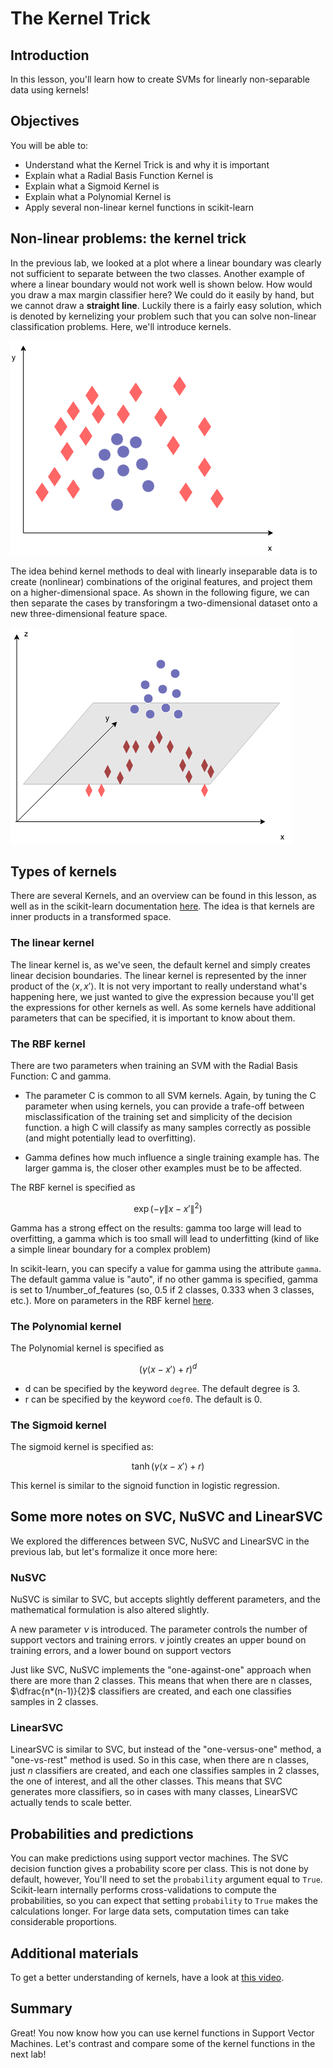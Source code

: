 
# The Kernel Trick

## Introduction

In this lesson, you'll learn how to create SVMs for linearly non-separable data using kernels!

## Objectives
You will be able to:
- Understand what the Kernel Trick is and why it is important
- Explain what a Radial Basis Function Kernel is
- Explain what a Sigmoid Kernel is
- Explain what a Polynomial Kernel is
- Apply several non-linear kernel functions in scikit-learn

## Non-linear problems: the kernel trick

In the previous lab, we looked at a plot where a linear boundary was clearly not sufficient to separate between the two classes. Another example of where a linear boundary would not work well is shown below. How would you draw a max margin classifier here? We could do it easily by hand, but we cannot draw a **straight line**. Luckily there is a fairly easy solution, which is denoted by kernelizing your problem such that you can solve non-linear classification problems. Here, we'll introduce kernels.

![title](SVM_nonlin.png)

The idea behind kernel methods to deal with linearly inseparable data is to create (nonlinear) combinations of the original features, and project them on a higher-dimensional space. As shown in the following  figure, we can then   separate the cases by transforingm a two-dimensional dataset onto a new three-dimensional feature space.

![title](SVM_kernel.png)

## Types of kernels

There are several Kernels, and an overview can be found in this lesson, as well as in the scikit-learn documentation [here](https://scikit-learn.org/stable/modules/svm.html#kernel-functions). The idea is that kernels are inner products in a transformed space. 

### The linear kernel

The linear kernel is, as we've seen, the default kernel and simply creates linear decision boundaries. The linear kernel is represented by the inner product of the $\langle x, x' \rangle$. It is not very important to really understand what's happening here, we just wanted to give the expression because you'll get the expressions for other kernels as well. As some kernels have additional parameters that can be specified, it is important to know about them.

### The RBF kernel

There are two parameters when training an SVM with the Radial Basis Function: C and gamma. 

- The parameter C is common to all SVM kernels. Again, by tuning the C parameter when using kernels, you can provide a trafe-off between misclassification of the training set and simplicity of the decision function. a high C will classify as many samples correctly as possible (and might potentially lead to overfitting).

- Gamma defines how much influence a single training example has. The larger gamma is, the closer other examples must be to be affected.

The RBF kernel is specified as 

$$\exp{(-\gamma \lVert  x -  x' \rVert^2)} $$

Gamma has a strong effect on the results: gamma too large will lead to overfitting, a gamma which is too small will lead to underfitting (kind of like a simple linear boundary for a complex problem)

In scikit-learn, you can specify a value for gamma using the attribute `gamma`. The default gamma value is "auto", if no other gamma is specified, gamma is set to 1/number_of_features (so, 0.5 if 2 classes, 0.333 when 3 classes, etc.). More on parameters in the RBF kernel [here](https://scikit-learn.org/stable/auto_examples/svm/plot_rbf_parameters.html).

### The Polynomial kernel

The Polynomial kernel is specified as 

$$(\gamma \langle  x -  x' \rangle+r)^d $$

- d can be specified by the keyword `degree`. The default degree is 3. 
- r can be specified by the keyword `coef0`. The default is 0.

### The Sigmoid kernel

The sigmoid kernel is specified as: 

$$\tanh ( \gamma\langle  x -  x' \rangle+r) $$

This kernel is similar to the signoid function in logistic regression.

## Some more notes on SVC, NuSVC and LinearSVC

We explored the differences between SVC, NuSVC and LinearSVC in the previous lab, but let's formalize it once more here:

### NuSVC

NuSVC is similar to SVC, but accepts slightly defferent parameters, and the mathematical formulation is also altered slightly. 

A new parameter $\nu$ is introduced. The parameter controls the number of support vectors and training errors. $\nu$ jointly creates an upper bound on training errors, and a lower bound on support vectors


Just like SVC, NuSVC implements the "one-against-one" approach when there are more than 2 classes. This means that when there are n classes, $\dfrac{n*(n-1)}{2}$ classifiers are created, and each one classifies samples in 2 classes. 

### LinearSVC

LinearSVC is similar to SVC, but instead of the "one-versus-one" method, a "one-vs-rest" method is used. So in this case, when there are n classes, just $n$ classifiers are created, and each one classifies samples in 2 classes, the one of interest, and all the other classes. This means that SVC generates more classifiers, so in cases with many classes, LinearSVC actually tends to scale better. 


## Probabilities and predictions 

You can make predictions using support vector machines. The SVC decision function gives a probability score per class. This is not done by default, however, You'll need to set the `probability` argument equal to `True`. Scikit-learn internally performs cross-validations to compute the probabilities, so you can expect that setting `probability` to `True` makes the calculations longer. For large data sets, computation times can take considerable proportions.

## Additional materials

To get a better understanding of kernels, have a look at [this video](https://www.youtube.com/watch?v=9IfT8KXX_9c).

## Summary

Great! You now know how you can use kernel functions in Support Vector Machines. Let's contrast and compare some of the kernel functions in the next lab!
